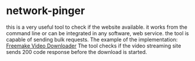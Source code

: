 # network-pinger
this is a very useful tool to check if the website available. it works from the command line or can be integrated in any software, web service. the tool is capable of sending bulk requests.
The example of the implementation: <a href="http://www.freemake.com/free_video_downloader/">Freemake Video Downloader</a>
The tool checks if the video streaming site sends 200 code response before the download is started.
